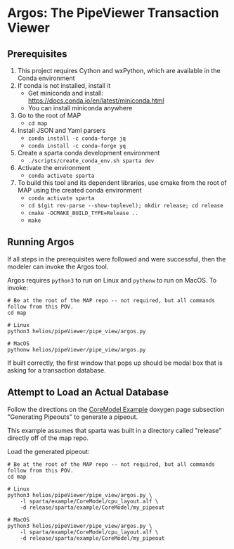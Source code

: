 # Argos: The PipeViewer Transaction Viewer

## Prerequisites

1. This project requires Cython and wxPython, which are available in the Conda environment
1. If conda is not installed, install it
   * Get miniconda and install: https://docs.conda.io/en/latest/miniconda.html
   * You can install miniconda anywhere
1. Go to the root of MAP
   * `cd map`
1. Install JSON and Yaml parsers
   * `conda install -c conda-forge jq`
   * `conda install -c conda-forge yq`
1. Create a sparta conda development environment
   * `./scripts/create_conda_env.sh sparta dev`
1. Activate the environment
   * `conda activate sparta`
1. To build this tool and its dependent libraries, use cmake from the root of MAP using the created conda environment
   * `conda activate sparta`
   * `cd $(git rev-parse --show-toplevel); mkdir release; cd release`
   * `cmake -DCMAKE_BUILD_TYPE=Release ..`
   * `make`

## Running Argos

If all steps in the prerequisites were followed and were successful,
then the modeler can invoke the Argos tool.

Argos requires `python3` to run on Linux and `pythonw` to run on MacOS.  To invoke:

```
# Be at the root of the MAP repo -- not required, but all commands follow from this POV.
cd map

# Linux
python3 helios/pipeViewer/pipe_view/argos.py

# MacOS
pythonw helios/pipeViewer/pipe_view/argos.py
```
If built correctly, the first window that pops up should be modal box
that is asking for a transaction database.

## Attempt to Load an Actual Database

Follow the directions on the [CoreModel
Example](https://sparcians.github.io/map/core_example.html) doxygen
page subsection "Generating Pipeouts" to generate a pipeout.

This example assumes that sparta was built in a directory called
"release" directly off of the map repo.

Load the generated pipeout:
```
# Be at the root of the MAP repo -- not required, but all commands follow from this POV.
cd map

# Linux
python3 helios/pipeViewer/pipe_view/argos.py \
    -l sparta/example/CoreModel/cpu_layout.alf \
    -d release/sparta/example/CoreModel/my_pipeout

# MacOS
python3 helios/pipeViewer/pipe_view/argos.py \
    -l sparta/example/CoreModel/cpu_layout.alf \
    -d release/sparta/example/CoreModel/my_pipeout
```